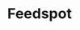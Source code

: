 ---
blog: https://blog.feedspot.com/
facebook: https://facebook.com/Feedspot
instagram: https://instagram.com/feedspotdotcom
logohandle: feedspot
pinterest: https://pinterest.com/feedspot
sort: feedspot
title: Feedspot
twitter: https://x.com/_feedspot
website: https://www.feedspot.com/
---